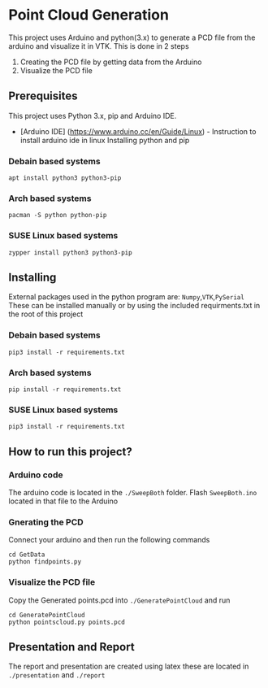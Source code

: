# Point Cloud Generation
This project uses Arduino and python(3.x) to generate a PCD file from the arduino and visualize it in VTK.
This is done in 2 steps
1. Creating the PCD file by getting data from the Arduino
2. Visualize the PCD file

## Prerequisites

This project uses Python 3.x, pip and Arduino IDE.

* [Arduino IDE] (https://www.arduino.cc/en/Guide/Linux) - Instruction to install arduino ide in linux
Installing python and pip
### Debain based systems
```
apt install python3 python3-pip
```
### Arch based systems
```
pacman -S python python-pip
```
### SUSE Linux based systems
```
zypper install python3 python3-pip
```
## Installing
External packages used in the python program are: `Numpy`,`VTK`,`PySerial`
These can be installed manually or by using the included requirments.txt in the root of this project 
### Debain based systems
```
pip3 install -r requirements.txt
```

### Arch based systems
```
pip install -r requirements.txt
```
### SUSE Linux based systems
```
pip3 install -r requirements.txt
```

## How to run this project?

### Arduino code
The arduino code is located in the `./SweepBoth` folder. Flash `SweepBoth.ino` located in that file to the Arduino

### Gnerating the PCD 

Connect your arduino and then run the following commands
```
cd GetData
python findpoints.py
```

### Visualize the PCD file

Copy the Generated points.pcd into `./GeneratePointCloud` and run
```
cd GeneratePointCloud
python pointscloud.py points.pcd
```

## Presentation and Report
The report and presentation are created using latex these are located in 
```./presentation``` and ```./report```
